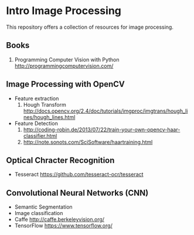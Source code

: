 # Intro Image Processing
This repository offers a collection of resources for image processing.

## Books
1. Programming Computer Vision with Python http://programmingcomputervision.com/

## Image Processing with OpenCV
- Feature extraction
    1. Hough Transform http://docs.opencv.org/2.4/doc/tutorials/imgproc/imgtrans/hough_lines/hough_lines.html
- Feature Detection
    1. http://coding-robin.de/2013/07/22/train-your-own-opencv-haar-classifier.html
    1. http://note.sonots.com/SciSoftware/haartraining.html

## Optical Chracter Recognition
- Tesseract https://github.com/tesseract-ocr/tesseract

## Convolutional Neural Networks (CNN)
- Semantic Segmentation
- Image classification
- Caffe http://caffe.berkeleyvision.org/
- TensorFlow https://www.tensorflow.org/
